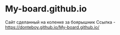 # My-board.github.io
Сайт сделанный на коленке за боярышник
Ссылка - https://donteboy.github.io/My-board.github.io/

